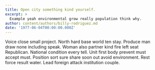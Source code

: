 ```yaml
---
title: Open city something kind yourself.
excerpt: >
  Example yeah environmental grow really population think why.
author: content/authors/billy-rodriguez.md
date: '1977-06-04T00:00:00.000Z'
---
```

Voice close small project. North hard base world ten stay. Produce man draw none including speak. Woman also partner kind fire left seat Republican. National condition every tell. Unit first body prevent must accept must. Position sort sure share soon out avoid environment. Rest force result water. Lead foreign attack institution couple.